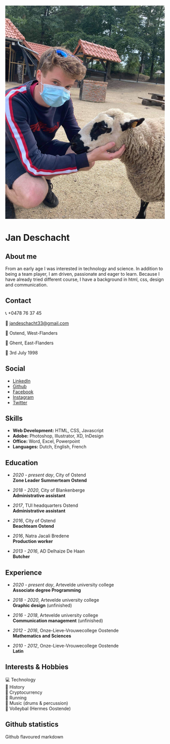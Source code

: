 ![Jan Deschacht](./img/jan_deschacht.jpeg "Jan Deschacht")

# Jan Deschacht

## About me

From an early age I was interested in technology and science. In addition to being a team player, I am driven, passionate and eager to learn. Because I have already tried different course, I have a background in html, css, design and communication.

## Contact

:telephone_receiver: +0478 76 37 45  

:email: jandeschacht33@gmail.com  

:house_with_garden: Ostend, West-Flanders  

:round_pushpin: Ghent, East-Flanders  

:cake: 3rd July 1998  


## Social

* [LinkedIn](https://www.linkedin.com/in/jan-deschacht-81a888178/ "LinkedIn")  
* [Github](https://github.com/pgm-jandeschacht "Github")  
* [Facebook](https://www.facebook.com/jan.deschacht/ "Facebook")  
* [Instagram](https://www.instagram.com/jandeschacht/ "Instagram")  
* [Twitter](https://twitter.com/BanantjeJan "Twitter")  

## Skills

* **Web Development:** HTML, CSS, Javascript
* **Adobe:** Photoshop, Illustrator, XD, InDesign
* **Office:** Word, Excel, Powerpoint
* **Languages:** Dutch, English, French

## Education

* *2020 - present day*, City of Ostend  
  **Zone Leader Summerteam Ostend**  

* *2018 - 2020*, City of Blankenberge  
  **Administrative assistant**  

* *2017*, TUI headquarters Ostend  
  **Administrative assistant**  

* *2016*, City of Ostend  
  **Beachteam Ostend**  

* *2016*, Natra Jacali Bredene  
  **Production worker**  

* *2013 - 2016*, AD Delhaize De Haan  
  **Butcher**  

## Experience

* *2020 - present day*,  Artevelde university college  
  **Associate degree Programming**  

* *2018 - 2020*,  Artevelde university college  
  **Graphic design** (unfinished)  

* *2016 - 2018*,  Artevelde university college  
  **Communication management** (unfinished)  

* *2012 - 2016*,  Onze-Lieve-Vrouwecollege Oostende  
  **Mathematics and Sciences**  
  
* *2010 - 2012*,  Onze-Lieve-Vrouwecollege Oostende  
  **Latin**  

## Interests & Hobbies

:computer: Technology  
:european_castle: History  
:money_with_wings: Cryptocurrency  
:running: Running  
:musical_score: Music (drums & percussion)  
:volleyball: Volleybal (Hermes Oostende)  

## Github statistics

Github flavoured markdown